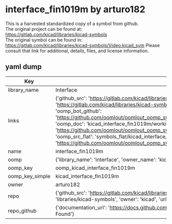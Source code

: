 # interface_fin1019m by arturo182  
This is a harvested standardized copy of a symbol from github.  
The original project can be found at:  
https://gitlab.com/kicad/libraries/kicad-symbols  
The original symbol can be found in:
https://gitlab.com/kicad/libraries/kicad-symbols/Video.kicad_sym
Please consult that link for additional, details, files, and license information.  
## yaml dump  
| Key | Value |  
| --- | --- |  
| library_name | Interface |  
| links | {'github_src': 'https://gitlab.com/kicad/libraries/kicad-symbols/Video.kicad_sym', 'github_src_repo': 'https://gitlab.com/kicad/libraries/kicad-symbols', 'oomp_bot': 'kicad_interface_fin1019m/working', 'oomp_bot_github': 'https://github.com/oomlout/oomlout_oomp_symbol_bot/tree/main/kicad_interface_fin1019m/working', 'oomp_doc': 'kicad_interface_fin1019m/working', 'oomp_doc_github': 'https://github.com/oomlout/oomlout_oomp_symbol_doc/tree/main/kicad_interface_fin1019m/working', 'oomp_src_flat': 'symbols_flat/kicad_interface_fin1019m/working', 'oomp_src_flat_github': 'https://github.com/oomlout/oomlout_oomp_symbol_src/tree/main/kicad_interface_fin1019m/working'} |  
| name | interface_fin1019m |  
| oomp | {'library_name': 'interface', 'owner_name': 'kicad', 'symbol_name': 'interface_fin1019m'} |  
| oomp_key | oomp_kicad_interface_fin1019m |  
| oomp_key_simple | kicad_interface_fin1019m |  
| owner | arturo182 |  
| repo | {'github_src': 'https://gitlab.com/kicad/libraries/kicad-symbols/Video.kicad_sym', 'name': 'libraries/kicad-symbols', 'owner': 'kicad', 'url': 'https://gitlab.com/kicad/libraries/kicad-symbols'} |  
| repo_github | {'documentation_url': 'https://docs.github.com/rest/repos/repos#get-a-repository', 'message': 'Not Found'} |  

